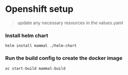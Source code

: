 # Openshift setup

> update any necessary resources in the values.yaml

### Install helm chart
```shell
helm install mammal ./helm-chart
```

### Run the build config to create the docker image
```shell
oc start-build mammal-build
```